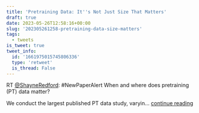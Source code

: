 ```yaml
---
title: 'Pretraining Data: It''s Not Just Size That Matters'
draft: true
date: 2023-05-26T12:58:16+00:00
slug: '202305261258-pretraining-data-size-matters'
tags:
  - tweets
is_tweet: true
tweet_info:
  id: '1661975015745806336'
  type: 'retweet'
  is_thread: False
---
```




RT [@ShayneRedford](https://x.com/ShayneRedford): #NewPaperAlert When and where does pretraining (PT) data matter?

We conduct the largest published PT data study, varyin… [continue reading](https://x.com/sytelus/status/1661975015745806336)
